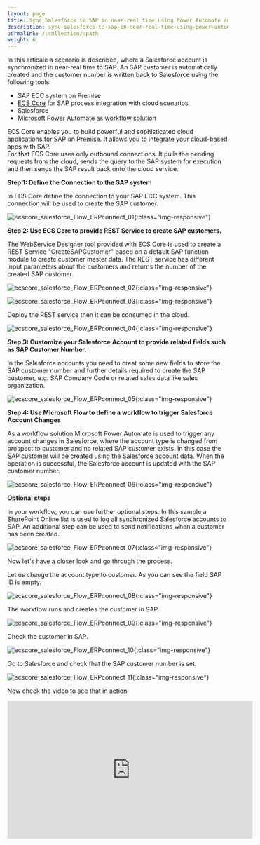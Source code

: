```yaml
---
layout: page
title: Sync Salesforce to SAP in near-real time using Power Automate and ECS Core
description: sync-salesforce-to-sap-in-near-real-time-using-power-automate-and-ecs-core
permalink: /:collection/:path
weight: 6
---
```


In this articale a scenario is described, where a Salesforce account is synchronized in near-real time to SAP. An SAP customer is automatically created and the customer number is written back to Salesforce using the following tools:

- SAP ECC system on Premise
- [ECS Core](https://theobald-software.com/en/ecs-core/) for SAP process integration with cloud scenarios
- Salesforce
- Microsoft Power Automate as workflow solution

ECS Core enables you to build powerful and sophisticated cloud applications for SAP on Premise. It allows you to integrate your cloud-based apps with SAP. <br> For that ECS Core uses only outbound connections. It pulls the pending requests from the cloud, sends the query to the SAP system for execution and then sends the SAP result back onto the cloud service.

**Step 1: Define the Connection to the SAP system** <br>

In ECS Core define the connection to your SAP ECC system. This connection will be used to create the SAP customer.

![ecscore_salesforce_Flow_ERPconnect_01](/img/contents/ecscore/ecscore_salesforce_Flow_ERPconnect_01.png){:class="img-responsive"}

**Step 2: Use ECS Core to provide REST Service to create SAP customers.** <br>

The WebService Designer tool provided with ECS Core is used to create a REST Service "CreateSAPCustomer" based on a default SAP function module to create customer master data. The REST service has different input parameters about the customers and returns the number of the created SAP customer.

![ecscore_salesforce_Flow_ERPconnect_02](/img/contents/ecscore/ecscore_salesforce_Flow_ERPconnect_02.png){:class="img-responsive"}

![ecscore_salesforce_Flow_ERPconnect_03](/img/contents/ecscore/ecscore_salesforce_Flow_ERPconnect_03.png){:class="img-responsive"}

Deploy the REST service then it can be consumed in the cloud.

![ecscore_salesforce_Flow_ERPconnect_04](/img/contents/ecscore/ecscore_salesforce_Flow_ERPconnect_04.png){:class="img-responsive"}

**Step 3: Customize your Salesforce Account to provide related fields such as SAP Customer Number.** <br>

In the Salesforce accounts you need to creat some new fields to store the SAP customer number and further details required to create the SAP customer, e.g. SAP Company Code or related sales data like sales organization.

![ecscore_salesforce_Flow_ERPconnect_05](/img/contents/ecscore/ecscore_salesforce_Flow_ERPconnect_05.png){:class="img-responsive"}

**Step 4: Use Microsoft Flow to define a workflow to trigger Salesforce Account Changes** <br>

As a workflow solution Microsoft Power Automate is used to trigger any account changes in Salesforce, where the account type is changed from prospect to customer and no related SAP customer exists. In this case the SAP customer will be created using the Salesforce account data. When the operation is successful, the Salesforce account is updated with the SAP customer number.

![ecscore_salesforce_Flow_ERPconnect_06](/img/contents/ecscore/ecscore_salesforce_Flow_ERPconnect_06.png){:class="img-responsive"}

**Optional steps** <br> 

In your workflow, you can use further optional steps. In this sample a SharePoint Online list is used to log all synchronized Salesforce accounts to SAP. An additional step can be used to send notifications when a customer has been created.

![ecscore_salesforce_Flow_ERPconnect_07](/img/contents/ecscore/ecscore_salesforce_Flow_ERPconnect_07.png){:class="img-responsive"}

Now let's have a closer look and go through the process. 

Let us change the account type to customer. As you can see the field SAP ID is empty.

![ecscore_salesforce_Flow_ERPconnect_08](/img/contents/ecscore/ecscore_salesforce_Flow_ERPconnect_08.png){:class="img-responsive"}

The workflow runs and creates the customer in SAP.

![ecscore_salesforce_Flow_ERPconnect_09](/img/contents/ecscore/ecscore_salesforce_Flow_ERPconnect_09.png){:class="img-responsive"}

Check the customer in SAP.

![ecscore_salesforce_Flow_ERPconnect_10](/img/contents/ecscore/ecscore_salesforce_Flow_ERPconnect_10.png){:class="img-responsive"}

Go to Salesforce and check that the SAP customer number is set.

![ecscore_salesforce_Flow_ERPconnect_11](/img/contents/ecscore/ecscore_salesforce_Flow_ERPconnect_11.png){:class="img-responsive"}

Now check the video to see that in action:

<iframe width="560" height="315"
src="https://www.youtube.com/embed/ZCoTA1G5NJQ"
frameborder="0"
allow="accelerometer; autoplay; clipboard-write; encrypted-media; gyroscope; picture-in-picture"
allowfullscreen></iframe>